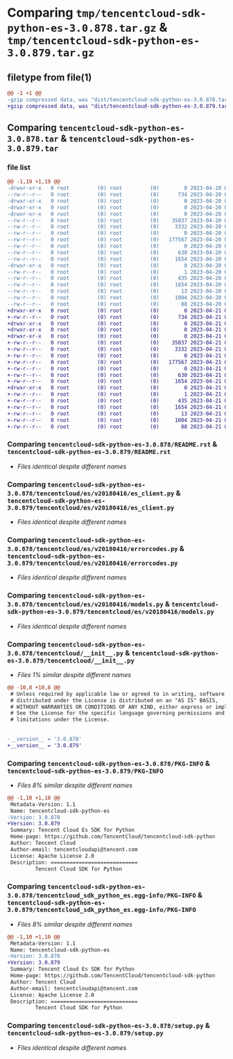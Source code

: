 # Comparing `tmp/tencentcloud-sdk-python-es-3.0.878.tar.gz` & `tmp/tencentcloud-sdk-python-es-3.0.879.tar.gz`

## filetype from file(1)

```diff
@@ -1 +1 @@
-gzip compressed data, was "dist/tencentcloud-sdk-python-es-3.0.878.tar", last modified: Thu Apr 20 00:28:33 2023, max compression
+gzip compressed data, was "dist/tencentcloud-sdk-python-es-3.0.879.tar", last modified: Fri Apr 21 00:44:35 2023, max compression
```

## Comparing `tencentcloud-sdk-python-es-3.0.878.tar` & `tencentcloud-sdk-python-es-3.0.879.tar`

### file list

```diff
@@ -1,19 +1,19 @@
-drwxr-xr-x   0 root         (0) root         (0)        0 2023-04-20 00:28:33.000000 tencentcloud-sdk-python-es-3.0.878/
--rw-r--r--   0 root         (0) root         (0)      734 2023-04-20 00:28:33.000000 tencentcloud-sdk-python-es-3.0.878/README.rst
-drwxr-xr-x   0 root         (0) root         (0)        0 2023-04-20 00:28:33.000000 tencentcloud-sdk-python-es-3.0.878/tencentcloud/
-drwxr-xr-x   0 root         (0) root         (0)        0 2023-04-20 00:28:33.000000 tencentcloud-sdk-python-es-3.0.878/tencentcloud/es/
-drwxr-xr-x   0 root         (0) root         (0)        0 2023-04-20 00:28:33.000000 tencentcloud-sdk-python-es-3.0.878/tencentcloud/es/v20180416/
--rw-r--r--   0 root         (0) root         (0)    35037 2023-04-20 00:28:33.000000 tencentcloud-sdk-python-es-3.0.878/tencentcloud/es/v20180416/es_client.py
--rw-r--r--   0 root         (0) root         (0)     3332 2023-04-20 00:28:33.000000 tencentcloud-sdk-python-es-3.0.878/tencentcloud/es/v20180416/errorcodes.py
--rw-r--r--   0 root         (0) root         (0)        0 2023-04-20 00:28:33.000000 tencentcloud-sdk-python-es-3.0.878/tencentcloud/es/v20180416/__init__.py
--rw-r--r--   0 root         (0) root         (0)   177567 2023-04-20 00:28:33.000000 tencentcloud-sdk-python-es-3.0.878/tencentcloud/es/v20180416/models.py
--rw-r--r--   0 root         (0) root         (0)        0 2023-04-20 00:28:33.000000 tencentcloud-sdk-python-es-3.0.878/tencentcloud/es/__init__.py
--rw-r--r--   0 root         (0) root         (0)      630 2023-04-20 00:28:33.000000 tencentcloud-sdk-python-es-3.0.878/tencentcloud/__init__.py
--rw-r--r--   0 root         (0) root         (0)     1654 2023-04-20 00:28:33.000000 tencentcloud-sdk-python-es-3.0.878/PKG-INFO
-drwxr-xr-x   0 root         (0) root         (0)        0 2023-04-20 00:28:33.000000 tencentcloud-sdk-python-es-3.0.878/tencentcloud_sdk_python_es.egg-info/
--rw-r--r--   0 root         (0) root         (0)        1 2023-04-20 00:28:33.000000 tencentcloud-sdk-python-es-3.0.878/tencentcloud_sdk_python_es.egg-info/dependency_links.txt
--rw-r--r--   0 root         (0) root         (0)      435 2023-04-20 00:28:33.000000 tencentcloud-sdk-python-es-3.0.878/tencentcloud_sdk_python_es.egg-info/SOURCES.txt
--rw-r--r--   0 root         (0) root         (0)     1654 2023-04-20 00:28:33.000000 tencentcloud-sdk-python-es-3.0.878/tencentcloud_sdk_python_es.egg-info/PKG-INFO
--rw-r--r--   0 root         (0) root         (0)       13 2023-04-20 00:28:33.000000 tencentcloud-sdk-python-es-3.0.878/tencentcloud_sdk_python_es.egg-info/top_level.txt
--rw-r--r--   0 root         (0) root         (0)     1004 2023-04-20 00:28:33.000000 tencentcloud-sdk-python-es-3.0.878/setup.py
--rw-r--r--   0 root         (0) root         (0)       88 2023-04-20 00:28:33.000000 tencentcloud-sdk-python-es-3.0.878/setup.cfg
+drwxr-xr-x   0 root         (0) root         (0)        0 2023-04-21 00:44:35.000000 tencentcloud-sdk-python-es-3.0.879/
+-rw-r--r--   0 root         (0) root         (0)      734 2023-04-21 00:44:35.000000 tencentcloud-sdk-python-es-3.0.879/README.rst
+drwxr-xr-x   0 root         (0) root         (0)        0 2023-04-21 00:44:35.000000 tencentcloud-sdk-python-es-3.0.879/tencentcloud/
+drwxr-xr-x   0 root         (0) root         (0)        0 2023-04-21 00:44:35.000000 tencentcloud-sdk-python-es-3.0.879/tencentcloud/es/
+drwxr-xr-x   0 root         (0) root         (0)        0 2023-04-21 00:44:35.000000 tencentcloud-sdk-python-es-3.0.879/tencentcloud/es/v20180416/
+-rw-r--r--   0 root         (0) root         (0)    35037 2023-04-21 00:44:35.000000 tencentcloud-sdk-python-es-3.0.879/tencentcloud/es/v20180416/es_client.py
+-rw-r--r--   0 root         (0) root         (0)     3332 2023-04-21 00:44:35.000000 tencentcloud-sdk-python-es-3.0.879/tencentcloud/es/v20180416/errorcodes.py
+-rw-r--r--   0 root         (0) root         (0)        0 2023-04-21 00:44:35.000000 tencentcloud-sdk-python-es-3.0.879/tencentcloud/es/v20180416/__init__.py
+-rw-r--r--   0 root         (0) root         (0)   177567 2023-04-21 00:44:35.000000 tencentcloud-sdk-python-es-3.0.879/tencentcloud/es/v20180416/models.py
+-rw-r--r--   0 root         (0) root         (0)        0 2023-04-21 00:44:35.000000 tencentcloud-sdk-python-es-3.0.879/tencentcloud/es/__init__.py
+-rw-r--r--   0 root         (0) root         (0)      630 2023-04-21 00:44:35.000000 tencentcloud-sdk-python-es-3.0.879/tencentcloud/__init__.py
+-rw-r--r--   0 root         (0) root         (0)     1654 2023-04-21 00:44:35.000000 tencentcloud-sdk-python-es-3.0.879/PKG-INFO
+drwxr-xr-x   0 root         (0) root         (0)        0 2023-04-21 00:44:35.000000 tencentcloud-sdk-python-es-3.0.879/tencentcloud_sdk_python_es.egg-info/
+-rw-r--r--   0 root         (0) root         (0)        1 2023-04-21 00:44:35.000000 tencentcloud-sdk-python-es-3.0.879/tencentcloud_sdk_python_es.egg-info/dependency_links.txt
+-rw-r--r--   0 root         (0) root         (0)      435 2023-04-21 00:44:35.000000 tencentcloud-sdk-python-es-3.0.879/tencentcloud_sdk_python_es.egg-info/SOURCES.txt
+-rw-r--r--   0 root         (0) root         (0)     1654 2023-04-21 00:44:35.000000 tencentcloud-sdk-python-es-3.0.879/tencentcloud_sdk_python_es.egg-info/PKG-INFO
+-rw-r--r--   0 root         (0) root         (0)       13 2023-04-21 00:44:35.000000 tencentcloud-sdk-python-es-3.0.879/tencentcloud_sdk_python_es.egg-info/top_level.txt
+-rw-r--r--   0 root         (0) root         (0)     1004 2023-04-21 00:44:35.000000 tencentcloud-sdk-python-es-3.0.879/setup.py
+-rw-r--r--   0 root         (0) root         (0)       88 2023-04-21 00:44:35.000000 tencentcloud-sdk-python-es-3.0.879/setup.cfg
```

### Comparing `tencentcloud-sdk-python-es-3.0.878/README.rst` & `tencentcloud-sdk-python-es-3.0.879/README.rst`

 * *Files identical despite different names*

### Comparing `tencentcloud-sdk-python-es-3.0.878/tencentcloud/es/v20180416/es_client.py` & `tencentcloud-sdk-python-es-3.0.879/tencentcloud/es/v20180416/es_client.py`

 * *Files identical despite different names*

### Comparing `tencentcloud-sdk-python-es-3.0.878/tencentcloud/es/v20180416/errorcodes.py` & `tencentcloud-sdk-python-es-3.0.879/tencentcloud/es/v20180416/errorcodes.py`

 * *Files identical despite different names*

### Comparing `tencentcloud-sdk-python-es-3.0.878/tencentcloud/es/v20180416/models.py` & `tencentcloud-sdk-python-es-3.0.879/tencentcloud/es/v20180416/models.py`

 * *Files identical despite different names*

### Comparing `tencentcloud-sdk-python-es-3.0.878/tencentcloud/__init__.py` & `tencentcloud-sdk-python-es-3.0.879/tencentcloud/__init__.py`

 * *Files 1% similar despite different names*

```diff
@@ -10,8 +10,8 @@
 # Unless required by applicable law or agreed to in writing, software
 # distributed under the License is distributed on an "AS IS" BASIS,
 # WITHOUT WARRANTIES OR CONDITIONS OF ANY KIND, either express or implied.
 # See the License for the specific language governing permissions and
 # limitations under the License.
 
 
-__version__ = '3.0.878'
+__version__ = '3.0.879'
```

### Comparing `tencentcloud-sdk-python-es-3.0.878/PKG-INFO` & `tencentcloud-sdk-python-es-3.0.879/PKG-INFO`

 * *Files 8% similar despite different names*

```diff
@@ -1,10 +1,10 @@
 Metadata-Version: 1.1
 Name: tencentcloud-sdk-python-es
-Version: 3.0.878
+Version: 3.0.879
 Summary: Tencent Cloud Es SDK for Python
 Home-page: https://github.com/TencentCloud/tencentcloud-sdk-python
 Author: Tencent Cloud
 Author-email: tencentcloudapi@tencent.com
 License: Apache License 2.0
 Description: ============================
         Tencent Cloud SDK for Python
```

### Comparing `tencentcloud-sdk-python-es-3.0.878/tencentcloud_sdk_python_es.egg-info/PKG-INFO` & `tencentcloud-sdk-python-es-3.0.879/tencentcloud_sdk_python_es.egg-info/PKG-INFO`

 * *Files 8% similar despite different names*

```diff
@@ -1,10 +1,10 @@
 Metadata-Version: 1.1
 Name: tencentcloud-sdk-python-es
-Version: 3.0.878
+Version: 3.0.879
 Summary: Tencent Cloud Es SDK for Python
 Home-page: https://github.com/TencentCloud/tencentcloud-sdk-python
 Author: Tencent Cloud
 Author-email: tencentcloudapi@tencent.com
 License: Apache License 2.0
 Description: ============================
         Tencent Cloud SDK for Python
```

### Comparing `tencentcloud-sdk-python-es-3.0.878/setup.py` & `tencentcloud-sdk-python-es-3.0.879/setup.py`

 * *Files identical despite different names*

